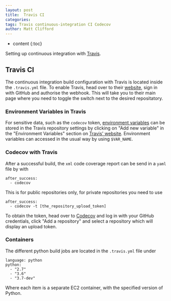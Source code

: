 ```yaml
---
layout: post
title:  Travis CI
categories:
tags: Travis continuous-integration CI Codecov
author: Matt Clifford
---
```


* content
{:toc}

Setting up continuous integration with [Travis](https://travis-ci.org). <!--more-->

## Travis CI ##
The continuous integration build configuration with Travis is located inside the `.travis.yml` file. To enable Travis, head over to their [website](https://travis-ci.org), sign in with GitHub and authorise the webhook. This will take you to their main page where you need to toggle the switch next to the desired repositatory.

### Environment Variables in Travis ###
For sensitive data, such as the `codecov` token, [environment variables](https://docs.travis-ci.com/user/environment-variables/#defining-variables-in-repository-settings) can be stored in the Travis repository settings by clicking on "Add new variable" in the "Environment Variables" section on [Travis' website](https://travis-ci.org). Environment variables can accessed in the usual way by using `$VAR_NAME`.

### Codecov with Travis ###
After a successful build, the `xml` code coverage report can be send in a `yaml` file by with
```
after_success:
  - codecov
```

This is for public repositories only, for private repositories you need to use
```
after_success:
  - codecov -t [the_repository_upload_token]
```

To obtain the token, head over to [Codecov](https://codecov.io/) and log in with your GitHub credentials, click "Add a repository" and select a repository which will display an upload token.

### Containers ###
 The different python build jobs are located in the `.travis.yml` file under
```
language: python
python:
  - "2.7"
  - "3.6"
  - "3.7-dev"
```

Where each item is a separate EC2 container, with the specified version of Python.
